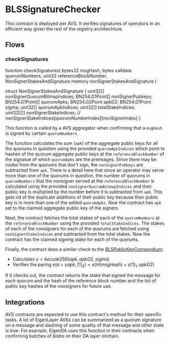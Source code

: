 # BLSSignatureChecker

This contract is deployed per AVS. It verifies signatures of operators in an efficient way given the rest of the registry architechture.

## Flows

### checkSignatures

function checkSignatures(
        bytes32 msgHash, 
        bytes calldata quorumNumbers,
        uint32 referenceBlockNumber, 
        NonSignerStakesAndSignature memory nonSignerStakesAndSignature
    )

struct NonSignerStakesAndSignature {
        uint32[] nonSignerQuorumBitmapIndices;
        BN254.G1Point[] nonSignerPubkeys;
        BN254.G1Point[] quorumApks;
        BN254.G2Point apkG2;
        BN254.G1Point sigma;
        uint32[] quorumApkIndices;
        uint32[] totalStakeIndices;  
        uint32[][] nonSignerStakeIndices; // nonSignerStakeIndices[quorumNumberIndex][nonSignerIndex]
    }

This function is called by a AVS aggregator when confirming that a `msgHash` is signed by certain `quorumNumbers`.

The function calculates the sum (`apk`) of the aggregate public keys for all the quorums in question using the provided `quorumApkIndices` which point to hashes of the quorum aggregate public keys at the `referenceBlockNumber` of the signatue of which `quorumApks` are the preimages. Since there may be nodes from the quorums that don't sign, the `nonSignerPubkeys` are subtracted from `apk`. There is a detail here that since an operator may serve more than one of the quorums in question, the number of quorums in `quorumNumbers` that the nonsigner served at the `referenceBlockNumber` is calculated using the provided `nonSignerQuorumBitmapIndices` and their public key is multiplied by the number before it is subtracted from `apk`. This gets rid of the duplicate additions of their public key because their public key is in more than one of the added `quorumApks`. Now the contract has `apk` set to the claimed aggregate public key of the signers.

Next, the contract fetches the total stakes of each of the `quorumNumbers` at the `referenceBlockNumber` using the provided `totalStakeIndices`. The stakes of each of the nonsigners for each of the quorums are fetched using `nonSignerStakeIndices` and subtracted from the total stakes. Now the contract has the claimed signing stake for each of the quorums.

Finally, the contract does a similar check to the [BLSPublicKeyCompendium](./BLSPublicKeyCompendium.md):

- Calculates $\gamma = keccak256(apk, apkG2, sigma)$
- Verifies the paring $e(\sigma + \gamma apk, [1]_2) = e(H(msgHash) + \gamma[1]_1, apkG2)$

If it checks out, the contract returns the stake that signed the message for each quorum and the hash of the reference block number and the list of public key hashes of the nonsigners for future use.

## Integrations

AVS contracts are expected to use this contract's method for their specific tasks. A lot of EigenLayer AVSs can be summarized as a quorum signature on a message and slashing of some quality of that message and other state is true. For example, EigenDA uses this function in their contracts when confirming batches of blobs on their DA layer onchain.